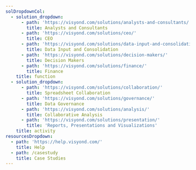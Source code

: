 ```yaml
---
solDropdownCol:
  - solution_dropdown:
      - path: 'https://visyond.com/solutions/analysts-and-consultants/'
        title: Analysts and Consultants
      - path: 'https://visyond.com/solutions/ceo/'
        title: CEO
      - path: 'https://visyond.com/solutions/data-input-and-consolidation/'
        title: Data Input and Consolidation
      - path: 'https://visyond.com/solutions/decision-makers/'
        title: Decision Makers
      - path: 'https://visyond.com/solutions/finance/'
        title: Finance
    title: function
  - solution_dropdown:
      - path: 'https://visyond.com/solutions/collaboration/'
        title: Spreadsheet Collaboration
      - path: 'https://visyond.com/solutions/governance/'
        title: Data Governance
      - path: 'https://visyond.com/solutions/analysis/'
        title: Collaborative Analysis
      - path: 'https://visyond.com/solutions/presentation/'
        title: 'Reports, Presentations and Visualizations'
    title: activity
resourcesDropdown:
  - path: 'https://help.visyond.com/'
    title: Help
  - path: /casestudy
    title: Case Studies
---
```


